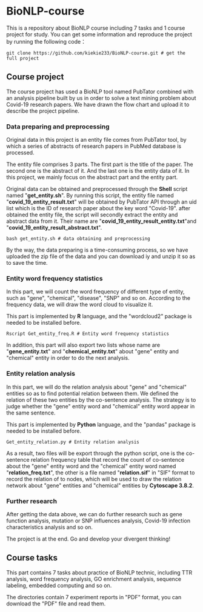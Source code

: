 # BioNLP-course
This is a repository about BioNLP course including 7 tasks and 1 course project for study. You can get some information and reproduce the project by running the following code：

```shell
git clone https://github.com/kiekie233/BioNLP-course.git # get the full project
```



## Course project

The course project has used a BioNLP tool named PubTator combined with an analysis pipeline built by us in order to solve a text mining problem about Covid-19 research papers. We have drawn the flow chart and upload it to describe the project pipeline.

### Data preparing and preprocessing

Original data in this project is an entity file comes from PubTator tool, by which a series of abstracts of research papers in PubMed database is processed.

The entity file comprises 3 parts. The first part is the title of the paper. The second one is the abstract of it. And the last one is the entity data of it. In this project, we mainly focus on the abstract part and the entity part.

Original data can be obtained and preprocessed through the **Shell** script named "**get_entity.sh**". By running this script, the entity file named "**covid_19_entity_result.txt**" will be obtained by PubTator API through an uid list which is the ID of research paper about the key word "Covid-19". after obtained the entity file, the script will secondly extract the entity and abstract data from it. Their name are "**covid_19_entity_result_entity.txt**"and "**covid_19_entity_result_abstract.txt**". 

```shell
bash get_entity.sh # data obtaining and preprocessing
```

By the way, the data preparing is a time-consuming process, so we have uploaded the zip file of the data and you can download iy and unzip it so as to save the time.

### Entity word frequency statistics

In this part, we will count the word frequency of different type of entity, such as "gene", "chemical", "disease", "SNP" and so on. According to the frequency data, we will draw the word cloud to visualize it. 

This part is implemented by **R** language, and the "wordcloud2" package is needed to be installed before.

```shell
Rscript Get_entity_freq.R # Entity word frequency statistics
```

In addition, this part will also export two lists whose name are "**gene_entity.txt**" and "**chemical_entity.txt**" about "gene"  entity and "chemical" entity in order to do the next analysis.

### Entity relation analysis

In this part, we will do the relation analysis about "gene" and "chemical" entities so as to find potential relation between them. We defined the relation of these two entities by the co-sentence analysis. The strategy is to judge whether the "gene" entity word and "chemical" entity word appear in the same sentence.

This part is implemented by **Python** language, and the "pandas" package is needed to be installed before.

```shell
Get_entity_relation.py # Entity relation analysis
```

As a result, two files will be export through the python script, one is the co-sentence relation frequency table that record the count of co-sentence about the "gene" entity word and  the "chemical" entity word named "**relation_freq.txt**", the other is a file named "**relation.sif**" in "SIF" format to record the relation of to nodes, which will be used to draw the relation network about "gene" entities and "chemical" entities by **Cytoscape 3.8.2**.

### Further research

After getting the data above, we can do further research such as gene function analysis, mutation or SNP influences analysis,  Covid-19 infection characteristics analysis and so on. 

The project is at the end. Go and develop your divergent thinking!

## Course tasks

This part contains 7 tasks about practice of BioNLP technic, including TTR analysis, word frequency analysis, GO enrichment analysis, sequence labeling, embedded computing and so on.

The directories contain 7 experiment reports in "PDF" format, you can download the "PDF" file and read them.

 
